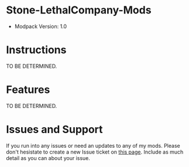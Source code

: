 # Stone-LethalCompany-Mods

- Modpack Version: 1.0

# Instructions

TO BE DETERMINED.

# Features

TO BE DETERMINED.

# Issues and Support

If you run into any issues or need an updates to any of my mods. Please don't hesistate to create a new Issue ticket on [this page](https://github.com/Stonewallx/Stone-LethalCompany-Mods/issues). Include as much detail as you can about your issue.
